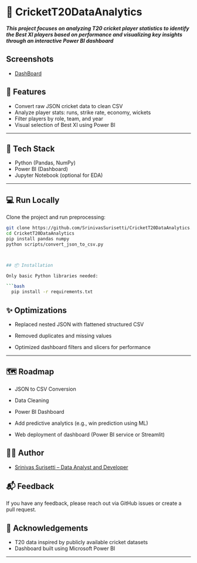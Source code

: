 
# 🏏 CricketT20DataAnalytics
***This project focuses on analyzing T20 cricket player statistics to identify the **Best XI** players based on performance and visualizing key insights through an interactive **Power BI dashboard*****
## Screenshots

- [DashBoard](https://github.com/user-attachments/assets/107f0127-1f81-4d9d-8de5-40aabc872079)


## 🚀 Features

- Convert raw JSON cricket data to clean CSV
- Analyze player stats: runs, strike rate, economy, wickets
- Filter players by role, team, and year
- Visual selection of Best XI using Power BI

----


## 🧰 Tech Stack

- Python (Pandas, NumPy)
- Power BI (Dashboard)
- Jupyter Notebook (optional for EDA)

---
##  💻 Run Locally

Clone the project and run preprocessing:

```bash
git clone https://github.com/SrinivasSurisetti/CricketT20DataAnalytics.git
cd CricketT20DataAnalytics
pip install pandas numpy
python scripts/convert_json_to_csv.py



## 📦 Installation

Only basic Python libraries needed:

```bash
  pip install -r requirements.txt
```
    
## ✨ Optimizations

- Replaced nested JSON with flattened structured CSV

- Removed duplicates and missing values

- Optimized dashboard filters and slicers for performance

---

## 🗺️ Roadmap

- JSON to CSV Conversion

- Data Cleaning

- Power BI Dashboard

- Add predictive analytics (e.g., win prediction using ML)

- Web deployment of dashboard (Power BI service or Streamlit)


## 🧑‍💻 Author

- [Srinivas Surisetti – Data Analyst and Developer](https://www.github.com/SrinivasSurisetti)



## 📬 Feedback

If you have any feedback, please reach out via GitHub issues or create a pull request.

## 🙏 Acknowledgements

- T20 data inspired by publicly available cricket datasets
- Dashboard built using Microsoft Power BI

--- 
